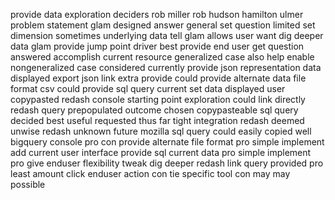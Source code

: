 provide data exploration deciders rob miller rob hudson hamilton ulmer problem statement glam designed answer general set question limited set dimension sometimes underlying data tell glam allows user want dig deeper data glam provide jump point driver best provide end user get question answered accomplish current resource generalized case also help enable nongeneralized case considered currently provide json representation data displayed export json link extra provide could provide alternate data file format csv could provide sql query current set data displayed user copypasted redash console starting point exploration could link directly redash query prepopulated outcome chosen copypasteable sql query decided best useful requested thus far tight integration redash deemed unwise redash unknown future mozilla sql query could easily copied well bigquery console pro con provide alternate file format pro simple implement add current user interface provide sql current data pro simple implement pro give enduser flexibility tweak dig deeper redash link query provided pro least amount click enduser action con tie specific tool con may may possible